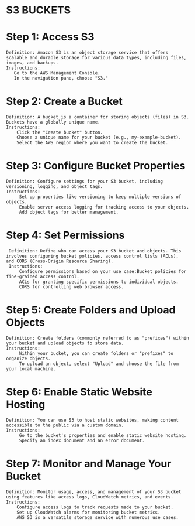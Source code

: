 # S3 BUCKETS 

# Step 1: Access S3
    Definition: Amazon S3 is an object storage service that offers scalable and durable storage for various data types, including files,     images, and backups.
    Instructions:
       Go to the AWS Management Console.
       In the navigation pane, choose "S3."

# Step 2: Create a Bucket
    Definition: A bucket is a container for storing objects (files) in S3. Buckets have a globally unique name.
    Instructions:
        Click the "Create bucket" button.
        Choose a unique name for your bucket (e.g., my-example-bucket).
        Select the AWS region where you want to create the bucket.

# Step 3: Configure Bucket Properties
    Definition: Configure settings for your S3 bucket, including versioning, logging, and object tags.
    Instructions:
         Set up properties like versioning to keep multiple versions of objects.
         Enable server access logging for tracking access to your objects.
         Add object tags for better management.

# Step 4: Set Permissions
     Definition: Define who can access your S3 bucket and objects. This involves configuring bucket policies, access control lists (ACLs),   and CORS (Cross-Origin Resource Sharing).
     Instructions:
         Configure permissions based on your use case:Bucket policies for fine-grained access control.
         ACLs for granting specific permissions to individual objects.
         CORS for controlling web browser access.

# Step 5: Create Folders and Upload Objects
    Definition: Create folders (commonly referred to as "prefixes") within your bucket and upload objects to store data.
    Instructions:
         Within your bucket, you can create folders or "prefixes" to organize objects.
         To upload an object, select "Upload" and choose the file from your local machine.

# Step 6: Enable Static Website Hosting
    Definition: You can use S3 to host static websites, making content accessible to the public via a custom domain.
    Instructions:
         Go to the bucket's properties and enable static website hosting.
         Specify an index document and an error document.

# Step 7: Monitor and Manage Your Bucket
    Definition: Monitor usage, access, and management of your S3 bucket using features like access logs, CloudWatch metrics, and events.
    Instructions:
        Configure access logs to track requests made to your bucket.
        Set up CloudWatch alarms for monitoring bucket metrics.
        AWS S3 is a versatile storage service with numerous use cases. 
